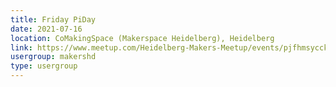 ```yaml
---
title: Friday PiDay
date: 2021-07-16
location: CoMakingSpace (Makerspace Heidelberg), Heidelberg
link: https://www.meetup.com/Heidelberg-Makers-Meetup/events/pjfhmsycckbvb/
usergroup: makershd
type: usergroup
---
```

